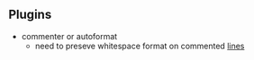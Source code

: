 ## Plugins
- commenter or autoformat
    - need to preseve whitespace format on commented [lines](lines)
